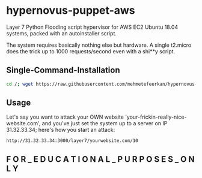 # hypernovus-puppet-aws
Layer 7 Python Flooding script hypervisor for AWS EC2 Ubuntu 18.04 systems, packed with an autoinstaller script.

The system requires basically nothing else but hardware. A single t2.micro does the trick up to 1000 requests/second even with a shi**y script.

<!-- USAGE EXAMPLES -->

## Single-Command-Installation
   ```sh
   cd /; wget https://raw.githubusercontent.com/mehmetefeerkan/hypernovus-puppet/main/initl7.sh; chmod +x initl7.sh; ./initl7.sh
   ```
## Usage

  Let's say you want to attack your OWN website 'your-frickin-really-nice-website.com', and you've just set the system up to a server on IP 31.32.33.34; here's how you start an attack:
  ```
  http://31.32.33.34:3000/layer7/yourwebsite.com/10
  ```

## F O R _ E D U C A T I O N A L _ P U R P O S E S _ O N L Y 
